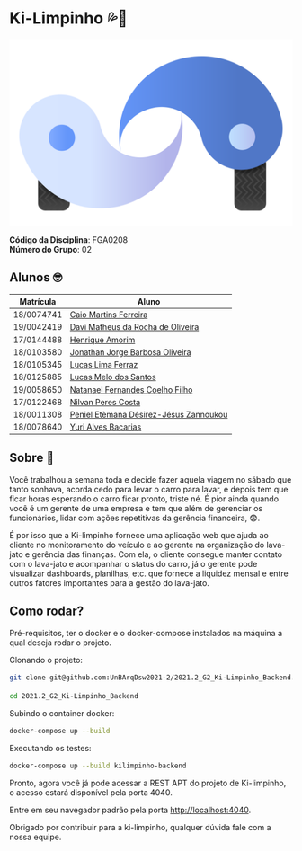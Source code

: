 # Ki-Limpinho 💦🚗

![logo](testes-integracao/src/resources/logoRodas.svg) 

**Código da Disciplina**: FGA0208<br>
**Número do Grupo**: 02<br>

## Alunos 🤓

|Matrícula | Aluno |
| -- | -- |
| 18/0074741  |  [Caio Martins Ferreira](https://github.com/linktocaio) |
| 19/0042419  |  [Davi Matheus da Rocha de Oliveira](https://github.com/DaviMatheus) |
| 17/0144488  |  [Henrique Amorim](https://github.com/HenriqueAmorim20) |
| 18/0103580  |  [Jonathan Jorge Barbosa Oliveira](https://github.com/Jonathan-Oliveira) |
| 18/0105345  |  [Lucas Lima Ferraz](https://github.com/mibasFerraz) |
| 18/0125885  |  [Lucas Melo dos Santos](https://github.com/luucas-melo) |
| 19/0058650  |  [Natanael Fernandes Coelho Filho](https://github.com/fernandes-natanael) |
| 17/0122468  |  [Nilvan Peres Costa](https://github.com/NilvanPeres) |
| 18/0011308  |  [Peniel Etèmana Désirez-Jésus Zannoukou](https://github.com/zpeniel09) |
| 18/0078640  |  [Yuri Alves Bacarias](https://github.com/yuriAlves5) |

## Sobre 🤔

Você trabalhou a semana toda e decide fazer aquela viagem no sábado que tanto sonhava, acorda cedo para levar o carro para lavar, e depois tem que ficar horas esperando o carro ficar pronto, triste né. É pior ainda quando você é um gerente de uma empresa e tem que além de gerenciar os funcionários, lidar com ações repetitivas da gerência financeira, 😨.

É por isso que a Ki-limpinho fornece uma aplicação web que ajuda ao cliente no monitoramento do veículo e ao gerente na organização do lava-jato e gerência das finanças. Com ela, o cliente consegue manter contato com o lava-jato e acompanhar o status do carro, já o gerente pode visualizar dashboards, planilhas, etc. que fornece a liquidez mensal e entre outros fatores importantes para a gestão do lava-jato.


## Como rodar?

Pré-requisitos, ter o docker e o docker-compose instalados na máquina a qual deseja rodar o projeto.

Clonando o projeto:
```sh
git clone git@github.com:UnBArqDsw2021-2/2021.2_G2_Ki-Limpinho_Backend.git

cd 2021.2_G2_Ki-Limpinho_Backend
```

Subindo o container docker:
```sh
docker-compose up --build
```

Executando os testes:
```sh
docker-compose up --build kilimpinho-backend
```


Pronto, agora você já pode acessar a REST APT do projeto de Ki-limpinho, o acesso estará disponível pela porta 4040.

Entre em seu navegador padrão pela porta <http://localhost:4040>.

Obrigado por contribuir para a ki-limpinho, qualquer dúvida fale com a nossa equipe.
